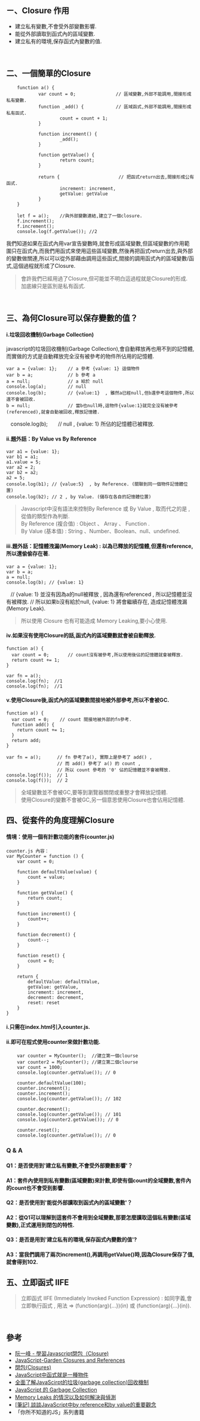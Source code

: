 ## ㄧ、Closure 作用
- 建立私有變數,不會受外部變數影響. 
- 能從外部讀取到函式內的區域變數.
- 建立私有的環境,保存函式內變數的值.

<br />

## 二、一個簡單的Closure
        function a() {
                var count = 0;               // 區域變數,外部不能調用,間接形成私有變數.
                function _add() {            // 區域函式,外部不能調用,間接形成私有函式.
                        count = count + 1;
                }

                function increment() {
                        _add();
                }

                function getValue() {
                        return count;
                }

                return {                      // 把函式return出去,間接形成公有函式.
                        increment: increment, 
                        getValue: getValue
                }
        }

        let f = a();    //與外部變數連結,建立了一個closure.  
        f.increment();  
        f.increment();  
        console.log(f.getValue()); //2  
        
我們知道如果在函式內用var宣告變數時,就會形成區域變數,但區域變數的作用範圍只在函式內,而我們用函式來使用這些區域變數,然後再把函式return出去,與外部的變數做關連,所以可以從外部藉由調用這些函式,間接的調用函式內的區域變數/函式,這個過程就形成了Closure.
> 會許我們已經用過了Closure,但可能並不明白這過程就是Closure的形成.  
> 加底線只是區別是私有函式.  

<br />

## 三、為何Closure可以保存變數的值？
#### i.垃圾回收機制(Garbage Collection)  
javascript的垃圾回收機制(Garbage Collection),會自動釋放再也用不到的記憶體,而實做的方式是自動釋放完全沒有被參考的物件所佔用的記憶體.

    var a = {value: 1};    // a 參考 {value: 1} 這個物件
    var b = a;             // b 參考 a
    a = null;              // a 給於 null
    console.log(a);        // null
    console.log(b);        // {value:1}  , 雖然a已經null,但b還參考這個物件,所以還不會被回收.
    b = null;              // 當b也null時,這物件{value:1}就完全沒有被參考(referenced),就會自動被回收,釋放記憶體.  
    console.log(b);        // null , {value: 1} 所佔的記憶體已被釋放.

#### ii.題外話：By Value vs By Reference
    var a1 = {value: 1};
    var b1 = a1;
    a1.value = 5;
    var a2 = 2;
    var b2 = a2;
    a2 = 5;
    console.log(b1); // {value:5}  , by Reference. (關聯到同一個物件記憶體位置)  
    console.log(b2); // 2 , by Value. (儲存在各自的記憶體位置) 
> Javascript中沒有語法來控制By Reference 或 By Value , 取而代之的是 , 從值的類型作為判斷.    
> By Reference (複合值) : Object 、 Array 、 Function .    
> By Value (基本值) : String 、Number、Boolean、null、undefined.  

#### iii.題外話：記憶體洩漏(Memory Leak) : 以為已釋放的記憶體,但還有reference,所以還偷偷存在著.

    var a = {value: 1};
    var b = a;
    a = null;
    console.log(b); // {value: 1}  
    // {value: 1} 並沒有因為a的null被釋放 , 因為還有referenced , 所以記憶體並沒有被釋放.
    // 所以如果b沒有給於null, {value: 1} 將會繼續存在, 造成記憶體洩漏(Memory Leak).

> 所以使用 Closure 也有可能造成 Memory Leaking,要小心使用.

#### iv.如果沒有使用Closure的話,函式內的區域變數就會被自動釋放.  

    function a() {
      var count = 0;       // count沒有被參考,所以使用後佔的記憶體就會被釋放.
      return count += 1;
    }

    var fn = a();
    console.log(fn);  //1
    console.log(fn);  //1

#### v.使用Closure後,函式內的區域變數間接地被外部參考,所以不會被GC.

    function a() {
      var count = 0;    // count 間接地被外部的fn參考.
      function add() {
        return count += 1;
      }
      return add;
    }

    var fn = a();      // fn 參考了a(), 實際上是參考了 add() , 
                       // 而 add() 參考了 a() 的 count ,
                       // 所以 count 參考的 '0' 佔的記憶體並不會被釋放.
    console.log(f());  // 1
    console.log(f());  // 2
> 全域變數並不會被GC,要等到瀏覽器關閉或重整才會釋放記憶體.  
> 使用Closure的變數不會被GC,另一個意思使用Closure也會佔用記憶體.

## 四、從套件的角度理解Closure
#### 情境：使用一個有計數功能的套件(counter.js)

    counter.js 內容：
    var MyCounter = function () {
        var count = 0;

        function defaultValue(value) {
            count = value;
        }

        function getValue() {
            return count;
        }

        function increment() {
            count++;
        }

        function decrement() {
            count--;
        }

        function reset() {
            count = 0;
        }
    
        return {
            defaultValue: defaultValue,
            getValue: getValue,
            increment: increment,
            decrement: decrement,
            reset: reset
        }
    }  

#### i.只需在index.html引入counter.js.
#### ii.即可在程式使用counter來做計數功能.
        var counter = MyCounter();  //建立第一個clourse
        var counter2 = MyCounter(); //建立第二個clourse
        var count = 1000;
        console.log(counter.getValue()); // 0

        counter.defaultValue(100);
        counter.increment();
        counter.increment();
        console.log(counter.getValue()); // 102

        counter.decrement();
        console.log(counter.getValue()); // 101
        console.log(counter2.getValue()); // 0

        counter.reset();
        console.log(counter.getValue()); // 0

###   Q & A 
####  Q1：是否使用到'建立私有變數,不會受外部變數影響'？
####  A1：套件內使用到私有變數(區域變數)來計數,即使有個count的全域變數,套件內的count也不會受到影響.

####  Q2：是否使用到'能從外部讀取到函式內的區域變數'？
####  A2：從Q1可以理解到這套件不會用到全域變數,那要怎麼讀取這個私有變數(區域變數),正式運用到閉包的特性.

####  Q3：是否是用到'建立私有的環境,保存函式內變數的值'?
####  A3：當我們調用了兩次increment(),再調用getValue()時,因為Closure保存了值,就會得到102.   

## 五、立即函式 IIFE

> 立即函式 IIFE (Immediately Invoked Function Expression) : 如同字義,會立即執行函式 , 用法 => (function(arg){...})(in) 或 (function(arg){...}(in)).
<br />

## 參考  
- [阮一峰 - 學習Javascript閉包（Closure)](http://www.ruanyifeng.com/blog/2009/08/learning_javascript_closures.html)  
- [JavaScript-Garden Closures and References](http://bonsaiden.github.io/JavaScript-Garden/#function.closures)
- [閉包(Closures)](https://developer.mozilla.org/zh-TW/docs/Web/JavaScript/Closures)
- [JavaScript中函式就是一種物件](https://pjchender.blogspot.tw/2016/03/javascriptfunctionobjects.html)
- [全面了解JavaScirpt的垃圾(garbage collection)回收機制](http://www.divcss.online/divcssbuju/jsrumen/jsjichu/201612/14572.html)
- [JavaScript 的 Garbage Collection](http://tom76kimo-blog.logdown.com/posts/177173-javascript-garbage-collection)
- [Memory Leaks 的情況以及如何解決與偵測](http://blog.smlsun.com/2013/12/javascript-memory-leaks_3701.html)
- [[筆記] 談談JavaScript中by reference和by value的重要觀念](https://pjchender.blogspot.tw/2016/03/javascriptby-referenceby-value.html)
- 「你所不知道的JS」系列書籍
